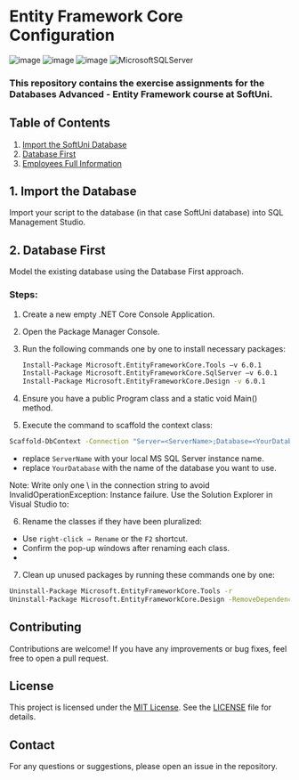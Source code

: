 # Entity Framework Core Configuration
![image](https://img.shields.io/badge/C%23-239120?style=for-the-badge&logo=csharp&logoColor=white)
![image](https://img.shields.io/badge/.NET-512BD4?style=for-the-badge&logo=dotnet&logoColor=white)
![image](https://img.shields.io/badge/Visual_Studio-5C2D91?style=for-the-badge&logo=visual%20studio&logoColor=white)
![MicrosoftSQLServer](https://img.shields.io/badge/Microsoft%20SQL%20Server-CC2927?style=for-the-badge&logo=microsoft%20sql%20server&logoColor=white)

### This repository contains the exercise assignments for the **Databases Advanced - Entity Framework** course at SoftUni.

## Table of Contents
1. [Import the SoftUni Database](#1-import-the-softuni-database)
2. [Database First](#2-database-first)
3. [Employees Full Information](#3-employees-full-information)

## 1. Import the Database

Import your script to the database (in that case SoftUni database) into SQL Management Studio.

## 2. Database First

Model the existing database using the Database First approach.

### Steps:

1. Create a new empty .NET Core Console Application.
2. Open the Package Manager Console.
3. Run the following commands one by one to install necessary packages:

   ```sh
   Install-Package Microsoft.EntityFrameworkCore.Tools –v 6.0.1
   Install-Package Microsoft.EntityFrameworkCore.SqlServer –v 6.0.1
   Install-Package Microsoft.EntityFrameworkCore.Design -v 6.0.1
   ```

4. Ensure you have a public Program class and a static void Main() method.
5. Execute the command to scaffold the context class:

 ```sh
Scaffold-DbContext -Connection "Server=<ServerName>;Database=<YourDatabase>;Integrated Security=True;" -Provider Microsoft.EntityFrameworkCore.SqlServer -OutputDir Data/Models
 ```

- replace `ServerName` with your local MS SQL Server instance name.
- replace `YourDatabase` with the name of the database you want to use.
  
Note: Write only one \ in the connection string to avoid InvalidOperationException: Instance failure.
Use the Solution Explorer in Visual Studio to:

6. Rename the classes if they have been pluralized:
- Use `right-click → Rename` or the `F2` shortcut.
- Confirm the pop-up windows after renaming each class. 
- 
7. Clean up unused packages by running these commands one by one:

```sh
Uninstall-Package Microsoft.EntityFrameworkCore.Tools -r
Uninstall-Package Microsoft.EntityFrameworkCore.Design -RemoveDependencies
```

## Contributing
Contributions are welcome! If you have any improvements or bug fixes, feel free to open a pull request.

## License
This project is licensed under the [MIT License](LICENSE). See the [LICENSE](LICENSE) file for details.

## Contact
For any questions or suggestions, please open an issue in the repository.
